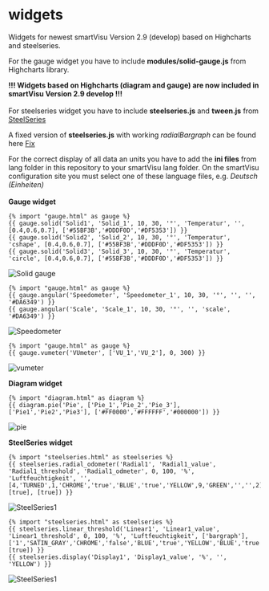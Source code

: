 # widgets
Widgets for newest smartVisu Version 2.9 (develop) based on Highcharts and steelseries.

For the gauge widget you have to include **modules/solid-gauge.js** from Highcharts library.

**!!! Widgets based on Highcharts (diagram and gauge) are now included in smartVisu Version 2.9 develop !!!**
<br />
<br />
For steelseries widget you have to include **steelseries.js** and **tween.js** from [SteelSeries](https://github.com/HanSolo/SteelSeries-Canvas)

A fixed version of **steelseries.js** with working *radialBargraph* can be found here [Fix](https://github.com/HansMustermann/SteelSeries-Canvas)
 
For the correct display of all data an units you have to add the **ini files** from lang folder in this repository to your smartVisu lang folder.
On the smartVisu configuration site you must select one of these language files, e.g. *Deutsch (Einheiten)*
<br />
<br />
**Gauge widget**
```
{% import "gauge.html" as gauge %}
{{ gauge.solid('Solid1', 'Solid_1', 10, 30, '°', 'Temperatur', '', [0.4,0.6,0.7], ['#55BF3B','#DDDF0D','#DF5353']) }}
{{ gauge.solid('Solid2', 'Solid_2', 10, 30, '°', 'Temperatur', 'cshape', [0.4,0.6,0.7], ['#55BF3B','#DDDF0D','#DF5353']) }}
{{ gauge.solid('Solid3', 'Solid_3', 10, 30, '°', 'Temperatur', 'circle', [0.4,0.6,0.7], ['#55BF3B','#DDDF0D','#DF5353']) }}
```
![Solid gauge](https://cloud.githubusercontent.com/assets/25583254/22646863/bf53c0a2-ec6e-11e6-8599-fdb392d68329.jpg)
```
{% import "gauge.html" as gauge %}
{{ gauge.angular('Speedometer', 'Speedometer_1', 10, 30, '°', '', '', '#DA6349') }}
{{ gauge.angular('Scale', 'Scale_1', 10, 30, '°', '', 'scale', '#DA6349') }}
```
![Speedometer](https://cloud.githubusercontent.com/assets/25583254/22646867/c5e73066-ec6e-11e6-8727-14efe20eb22f.JPG)
```
{% import "gauge.html" as gauge %}
{{ gauge.vumeter('VUmeter', ['VU_1','VU_2'], 0, 300) }}
```
![vumeter](https://cloud.githubusercontent.com/assets/25583254/22646876/d10ebaea-ec6e-11e6-96c2-a716c1fe9938.JPG)

**Diagram widget**
```
{% import "diagram.html" as diagram %}
{{ diagram.pie('Pie', ['Pie_1','Pie_2','Pie_3'], ['Pie1','Pie2','Pie3'], ['#FF0000','#FFFFFF','#000000']) }}
```
![pie](https://cloud.githubusercontent.com/assets/25583254/22646871/ca91e732-ec6e-11e6-986e-fa6a5aa26b99.JPG)

**SteelSeries widget**
```
{% import "steelseries.html" as steelseries %}
{{ steelseries.radial_odometer('Radial1', 'Radial1_value', 'Radial1_threshold', 'Radial1_odmeter', 0, 100, '%', 'Luftfeuchtigkeit', '', [4,'TURNED',1,'CHROME','true','BLUE','true','YELLOW',9,'GREEN','','',2], [true], [true]) }}
```
![SteelSeries1](https://cloud.githubusercontent.com/assets/25583254/22647562/9286c73c-ec72-11e6-832a-d1a2d07d4f8f.JPG)
```
{% import "steelseries.html" as steelseries %}
{{ steelseries.linear_threshold('Linear1', 'Linear1_value', 'Linear1_threshold', 0, 100, '%', 'Luftfeuchtigkeit', ['bargraph'], ['1','SATIN_GRAY','CHROME','false','BLUE','true','YELLOW','BLUE','true'], [true]) }}
{{ steelseries.display('Display1', 'Display1_value', '%', '', 'YELLOW') }}
```
![SteelSeries1](https://cloud.githubusercontent.com/assets/25583254/22647565/956aff22-ec72-11e6-8ce7-fddb53aeb13b.JPG)
